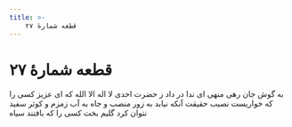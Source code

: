 ```yaml
---
title: >-
    قطعه شمارهٔ ۲۷
---
```

# قطعه شمارهٔ ۲۷

به گوش جان رهی منهی ای ندا در داد
ز حضرت احدی لا اله الا الله
که ای عزیز کسی را که خواریست نصیب
حقیقت آنکه نیابد به زور منصب و جاه
به آب زمزم و کوثر سفید نتوان کرد
گلیم بخت کسی را که بافتند سیاه
